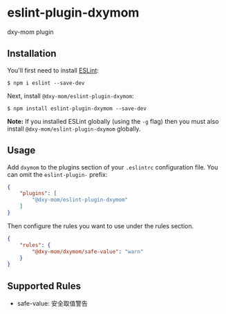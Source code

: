 # eslint-plugin-dxymom

dxy-mom plugin

## Installation

You'll first need to install [ESLint](http://eslint.org):

```
$ npm i eslint --save-dev
```

Next, install `@dxy-mom/eslint-plugin-dxymom`:

```
$ npm install eslint-plugin-dxymom --save-dev
```

**Note:** If you installed ESLint globally (using the `-g` flag) then you must also install `@dxy-mom/eslint-plugin-dxymom` globally.

## Usage

Add `dxymom` to the plugins section of your `.eslintrc` configuration file. You can omit the `eslint-plugin-` prefix:

```json
{
    "plugins": [
        "@dxy-mom/eslint-plugin-dxymom"
    ]
}
```


Then configure the rules you want to use under the rules section.

```json
{
    "rules": {
        "@dxy-mom/dxymom/safe-value": "warn"
    }
}
```

## Supported Rules

* safe-value: 安全取值警告





